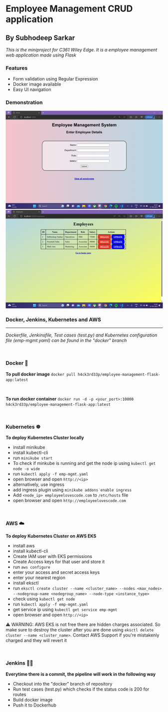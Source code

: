 # Employee Management CRUD application
## By Subhodeep Sarkar

*This is the miniproject for C361 Wiley Edge. It is a employee management web application made using Flask* 

### Features
- Form validation using Regular Expression
- Docker image available
- Easy UI navigation

### Demonstration

<img src='resources/img1.png'>
<img src='resources/img2.png'>

<br>

### Docker, Jenkins, Kubernetes and AWS
<hr>

*Dockerfile, Jenkinsfile, Test cases (test.py) and Kubernetes configuration file (emp-mgmt.yaml) can be found in the "docker" branch*

<br>

### Docker 🐳

**To pull docker image**
`docker pull h4ck3rd33p/employee-management-flask-app:latest`

<br>

**To run docker container**
`docker run -d -p <your_port>:10000 
h4ck3rd33p/employee-management-flask-app:latest`

<br>

### Kubernetes ☸️

**To deploy Kubernetes Cluster locally**
- install minikube 
- install kubectl-cli
- run `minikube start`
- To check if minkube is running and get the node ip using `kubectl get node -o wide`
- run `kubectl apply -f emp-mgmt.yaml`
- open browser and open `http://<ip>`
- alternatively, use ingress
- add ingress plugin using `minikube addons enable ingress`
- Add `<node_ip> employeelovescode.com` to `/etc/hosts` file
- open browser and open `http://employeelovescode.com`

<br>

### AWS ☁️

**To deploy Kubernetes Cluster on AWS EKS**
- install aws
- install kubectl-cli 
- Create IAM user with EKS permissions
- Create Access keys for that user and store it
- run `aws configure`
- enter your access and secret access keys
- enter your nearest region
- install eksctl
- run `eksctl create cluster --name <cluster_name> --nodes <max_nodes> --nodegroup-name <nodegroup_name> --node-type <instance_type>`
- check using `kubectl get node`
- run `kubectl apply -f emp-mgmt.yaml`
- get service ip using `kubectl get service emp-mgmt`
- open browser and open `http://<ip>`

⚠️ WARNING: AWS EKS is not free there are hidden charges associated. So make sure to destroy the cluster after you are done using `eksctl delete cluster --name <cluster_name>`. Contact AWS Support if you're mistakenly charged and they will revert it

<br>

### Jenkins 👨‍🍳

**Everytime there is a commit, the pipeline will work in the following way**
- Checkout into the "docker" branch of repository
- Run test cases (test.py) which checks if the status code is 200 for routes
- Build docker image
- Push it to Dockerhub
